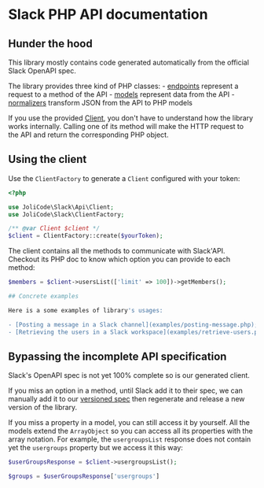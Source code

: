 # Slack PHP API documentation

## Hunder the hood

This library mostly contains code generated automatically from the official
Slack OpenAPI spec.

The library provides three kind of PHP classes:
    - [endpoints](generated/Endpoint/) represent a request to a method of the API
    - [models](generated/Model) represent data from the API
    - [normalizers](generated/Normalizer) transform JSON from the API to PHP models

If you use the provided [Client](generated/Client.php), you don't have to
understand how the library works internally. Calling one of its method will
make the HTTP request to the API and return the corresponding PHP object.

## Using the client

Use the `ClientFactory` to generate a `Client` configured with your token:

```php
<?php

use JoliCode\Slack\Api\Client;
use JoliCode\Slack\ClientFactory;

/** @var Client $client */
$client = ClientFactory::create($yourToken);
```

The client contains all the methods to communicate with Slack'API. Checkout its
PHP doc to know which option you can provide to each method:

```php
$members = $client->usersList(['limit' => 100])->getMembers();

## Concrete examples

Here is a some examples of library's usages:

- [Posting a message in a Slack channel](examples/posting-message.php);
- [Retrieving the users in a Slack workspace](examples/retrieve-users.php);

```

## Bypassing the incomplete API specification

Slack's OpenAPI spec is not yet 100% complete so is our generated client.

If you miss an option in a method, until Slack add it to their spec, we can
manually add it to our [versioned spec](../resources/slack-openapi.json) then
regenerate and release a new version of the library.

If you miss a property in a model, you can still access it by yourself. All the
models extend the `ArrayObject` so you can access all its properties with the
array notation. For example, the `usergroupsList` response does not contain yet
the `usergroups` property but we access it this way:

```php
$userGroupsResponse = $client->usergroupsList();

$groups = $userGroupsResponse['usergroups']
```

